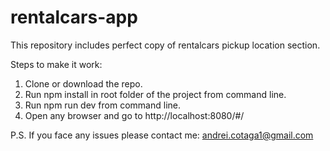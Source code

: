 # rentalcars-app
This repository includes perfect copy of rentalcars pickup location section.

Steps to make it work:
1. Clone or download the repo. 
2. Run npm install in root folder of the project from command line.
3. Run npm run dev from command line. 
4. Open any browser and go to http://localhost:8080/#/

P.S. If you face any issues please contact me: andrei.cotaga1@gmail.com
